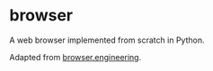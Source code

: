 # browser
A web browser implemented from scratch in Python.



Adapted from [browser.engineering](https://browser.engineering/).

